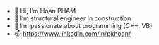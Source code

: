 - 👋 Hi, I’m Hoan PHAM
- 👀 I’m structural engineer in construction
- 🌱 I’m passionate about programming (C++, VB)
- 📫 https://www.linkedin.com/in/pkhoan/

<!---
pkhoan/pkhoan is a ✨ special ✨ repository because its `README.md` (this file) appears on your GitHub profile.
You can click the Preview link to take a look at your changes.
--->
